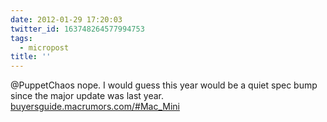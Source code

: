 ```yaml
---
date: 2012-01-29 17:20:03
twitter_id: 163748264577994753
tags:
  - micropost
title: ''
---
```


@PuppetChaos nope. I would guess this year would be a quiet spec bump since the major update was last year. [buyersguide.macrumors.com/#Mac_Mini](http://buyersguide.macrumors.com/#Mac_Mini)
